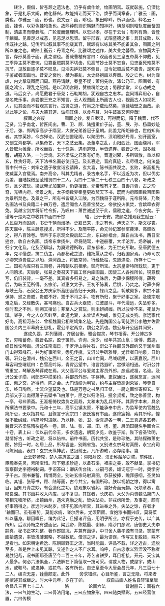 <!-- { "loadSidebar": true } -->
　　转注，假借，皆苍颉之遗法也。洎乎有虞作绘，绘画明焉。既就彰施，仍深比象，于是礼乐大阐，教化繇兴。故能揖让而天下治，焕乎而词章备。广雅云：画，类也。尔雅云：画，形也。说文云：画，畛也。象田畛畔，所以画也。释名云：画，挂也，以彩色挂物象也。故鼎钟刻则识魑魅而知神奸，旃章明则昭轨度而备国制，清庙肃而尊彝陈，广轮度而疆理辨。以忠以孝，尽在于云台；有列有勋，皆登于麟阁。见善足以戒恶，见恶足以思贤。留乎形容，式昭盛德之事；具其成败，以传既往之踪。记传所以叙其事不能载其容，赋颂有以咏其美不能备其象，图画之制所以兼之也。故陆士衡云：丹青之兴，比雅颂之述作，美大业之馨香。宣物莫大于言，存形莫善于画，此之谓也。善哉曹植有言曰：观画者见三皇五帝莫不仰戴，见三季异主莫不悲惋，见篡臣贼嗣莫不切齿，见高节妙士莫不忘食，见忠臣死难莫不抗节，见放臣逐子莫不叹息，见淫夫妒妇莫不侧目，见令妃顺后莫不嘉贵，是知存乎鉴戒者图画也。昔夏之衰也，桀为暴乱，太史终抱画以奔商。殷之亡也，纣为淫虐，内史挚载图而归周。燕丹请献，秦皇不疑；萧何先收，沛公乃王。图画者，有国之鸿宝，理乱之纪纲。是以汉明宫殿，赞兹粉绘之功；蜀郡学堂，义存劝戒之道。马后女子，尚愿戴君于唐尧；石勒羯胡，犹观自古之忠孝。岂同博弈用心，自是名教乐事。余尝恨王充之不知言，云人观图画上所画古人也，视画古人如视死人，见其面而不若观其言行。古贤之道，竹帛之所载灿然矣，岂徒墙壁之画哉。余以此等之论，与夫大笑其道、诟病其儒、以食与耳、对牛鼓簧又何异哉!
　　
　　叙画之兴废
　　
　　图画之妙，爰自秦汉，可得而记，降于魏晋，代不乏贤。洎乎南北，哲匠间出，曹、卫、顾、陆擅重价于前，董、展、孙、杨垂妙迹于后。张、郑两家高步于隋室，大安兄弟首冠于皇朝。此盖尤所炬赫也，世俗知尚者。其馀英妙，今亦殚论。汉武创置秘阁，以聚图书，汉明雅好丹青，别开画室，又创立鸿都学，以集奇艺，天下之艺云集。及董卓之乱，山阳西迁，图画缣帛，军人皆取为帷囊，所收而西，七十馀乘，遇雨道艰，半皆遗弃。魏晋之代，固多藏蓄，胡寇入洛，一时焚烧。宋齐梁陈之君雅有好尚，晋遭刘曜，多所毁散，重以桓玄，性贪好奇，天下法书名画必使归己。及玄篡逆，晋府真迹，玄尽得之。何法盛晋中兴书云：刘牢之遣子敬宣诣玄请降，玄大喜，陈书画共观之。玄败，宋高祖先使臧喜入宫载焉。南齐高帝，科其尤精者，录古来名手，不以远近为次，但以优劣为差，自陆探微至范惟贤四十二人，为四十二等二十七秩三百四十八卷，听政之馀，旦夕披玩。梁武帝尤加宝异，仍更搜葺。元帝雅有才艺，自善丹青，古之珍奇，充牺内府。侯景之乱，太子纲数梦秦皇更欲焚天下书，既而内府图画数百函果为景所焚也。及景之平，所有书皆载入江陵，为西魏将于谨所陷。元帝将降，乃聚名画法书及典籍二十四万卷，遣后阁舍人高善宝焚之。帝欲投火俱焚，宫嫔牵衣得免。吴越宝剑并将斫柱令折，乃叹曰：萧世诚遂至于此，儒雅之道，今夜穷矣。于谨等于煨烬之中收其书画四千馀
　　
　　轴，归于长安。故颜之推观我生赋云：人民百万而囚虏，书史千辆而烟扬。史籍已来，未之有也，溥天之下，斯文尽丧。陈天嘉中，陈主肆意搜求，所得不少。及隋平陈，命元帅记室参军裴矩、高颀收之，得八百馀卷。隋帝于东京观文殿后起二台，东曰妙楷台，藏自古法书，西日宝迹台，收自古名画。炀帝东幸扬州，尽将随驾，中道船覆，大半沦弃。炀帝崩，并归宇文化及。化及至聊城，为窦建德所取，留东都者，为王世充所取。圣唐武德五年，克平僭逆，擒二伪主，两都秘藏之迹，维扬扈从之珍，归我国家焉。乃命司农少卿宋遵贵载之以船，溯河西上，将致京师，行经砥柱，忽遭漂没，所存十亡一二。国初内库只有三百卷，并隋朝以前相承，御府所宝。太宗皇帝特所耽玩，更于人间购求。天后朝，张易之奏召天下画工修内库图画，因使工人各推所长，锐意模写，仍旧装背，一毫不差。其真者多归易之，易之诛后，为薛少保稷所得。薛殁后，为岐王范所得。玄宗弟，谥惠文太子。王初不陈奏，后惧，乃焚之。时薛少保与岐王范、石泉公王方庆家所蓄图画皆归于天府。禄山之乱，耗散颇多，肃宗不甚保持，颁之贵戚，贵戚不好，鬻于不肖之手。物有所归，聚于好事之家。及德宗艰难之后，又经散失，甚可痛也。自古兵火亟焚，江波屡斗，年代浸远，失坠弥多。倘时君之不尚，则阙其搜访；非至人之赏玩，则未辨妍媸。所以骏骨不来，死鼠为璞。嗟乎，今之人众艺鲜至，此道尤衰，未曾误点为蝇，惟见无成类狗。彦远家代好尚，高祖河东公、曾祖魏国公相继鸠集名迹。先是魏国公与司徒淠公李勉并佐霍国公关内三军幕府王思礼，霍公平定两京，魏公之策也。魏公与开公因其同寮，
　　
　　遂成久要，并列藩阃，齐居台衡，雅会襟灵，琴书相得。开公博古多艺，穷精蓄奇，魏晋名踪，盈于箧笥。许询、浼少，经年共赏山泉；谢傅、戴逵，终日惟论琴画。汧公任南海日，于罗浮山得片石，汧公子兵部员外郎约又于润州海门山得双峰石，并为好事所宝，悉见传授。又汧公手斫雅琴，尤佳者日响泉，日韵磬。汧公在滑州，魏公在西川，金玉之音，山川亡间，尽缄瑶匣，以表嘉贶。西川幕客司空曙赋曰：白雪高吟际，青霄远望中。谁言路遐旷，宫徵暗相通。时汧公并寄重宝，琴解及琴荐咸在焉。大父高平公与爱弟主客员外郎，彦远叔祖，名谂。及汧公爱子缵、祠部郎中缵弟约，兵部员外郎，字存博。更叙通旧，遂契忘言，远同庄、惠之交，近得苟、陈之会。大门请缵为判官，约与主客皆高谢荣宦，琴尊自乐，终日陶然，士流企望莫及也。繇是万卷之书尽归王粲，一厨之画惟寄桓玄。李兵部又于江南得萧子云壁书飞白萧字，匣之以归洛阳，授余叔祖，致之修善里，构一亭，号曰萧斋。王涯相倚权势负之而趋，太和末为乱兵所坏。其萧字本末，具余所撰法书要录中。元和十三年，高平公镇太原，不能承奉中贵，为监军使内官魏弘简所忌，无以指其瑕，且骤言于宪宗曰：张氏富有书画。遂降宸翰，索其所珍。惶骇不敢缄藏，科简登时进献。乃以锺、张、卫、索真迹各一卷，二王真迹各五卷，魏晋宋齐梁陈隋杂迹各一卷，顾、陆、张、郑、田、杨、董、展洎国朝名手画合三十卷，表上曰：伏以前代帝王，多求遗逸，朝观夕览，收鉴于斯。陛下睿圣钦明，凝情好古，听政之暇，将以怡神。前件书画，历代共宝，是称珍绝。其陆探微萧史图，妙冠一时，名居上品，所希睿鉴，别赐省览。又别进玄宗马射真图，永宝府司马陈闳画。表曰：玄宗天纵神武，艺冠前王，凡所游畋，必存绘事。岂
　　
　　止云梦殪兕，楚人美旌盖之雄；浔阳射蛟，汉史称舳舻之盛。前件图，臣瞻奉先灵，素所宝惜。陛下旁求珍迹，以备石渠，祖宗之美，敢不献呈。掌书记监察御史李德裕制词。手诏答曰：卿庆传台铉，业嗣弓裘，雄词冠于一时，奥学穷乎千古。图书兼蓄，精博两全。别进玄宗马射真图，恭获披捧，瞻拜感咽，圣灵如临。其锺、张等书，顾、陆等画，古今共宝，有国所珍。朕以视朝之馀，得以寓目，因知丹青之妙，有合造化之功，欲观象以省躬，岂好奇而玩物。况烦章奏，嘉叹良深。其书画并收入内库，世不复见。其馀者，长庆初，大父为内贵魏弘简门人宰相元稹所挤，出镇幽州，遇朱克融之乱，皆失坠矣。非戎虏所爱，及事定，颇有好事购得之。彦远时未龀岁，恨不见家内所宝，其进奉之外，失坠之馀，存者才 '轴而已。虽有豪势，莫能求旃，嗟尔后来，尤须靳固。宜抱漆书而兴叹，莫将菜柿以藩身。聊因暇日，编为此记，且撮诸评品，用明乎所业，亦探于史传，以广其所知。后汉孙畅之有述画记，梁武帝，陈姚最、谢赫，隋沙门彦淙，唐御史大夫李嗣真、秘书正字刘整、著作郎顾况，并兼有画评，中书舍人裴孝源有书录，窦蒙有画拾遗录，率皆浅薄漏略，不越数纸。僧淙之评，最为谬误，传写又复脱错，殊不足看也。如宋朝谢希逸、陈朝顾野王之流，当时能画，评品不载，详之近古，遗脱至多。盖是世上未见其踪，又述作之人不广求耳。呜呼，自古忠孝义烈湮没不称者曷胜记哉，况书画耶圣唐至今二百三十年，奇艺者骈罗，耳目相接，开元、天宝其人最多。何必六法俱全，六法解在下篇但取一技可采。谓或人物，或屋宇，或山水，或鞍马，或鬼神，或花鸟，各有所长。自史皇至今大唐会昌元年，凡三百七十二人，编次无差，铨量颇定。此外
　　旁求错综，心目所鉴，言之无隐，将来者能撰述其或继之。时大中元年，岁在丁卯。
　　
　　叙自古画人姓名自轩辕至唐会昌凡三百七十二人
　　
　　 略
　　
　　论画六法
　　
　　昔谢赫云：画有六法，一曰气韵生动，二曰骨法用笔，三曰应物象形，四曰随类赋彩，五曰经营位置，六曰传模
